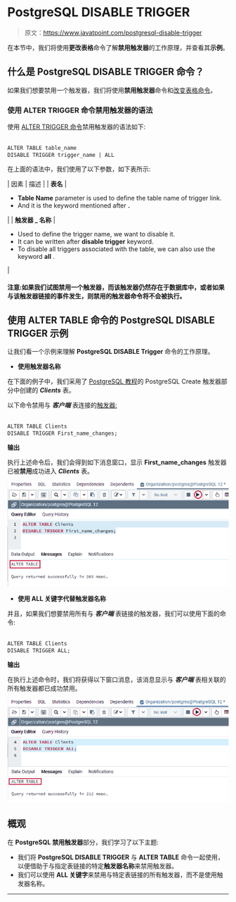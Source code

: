 # PostgreSQL DISABLE TRIGGER

> 原文：<https://www.javatpoint.com/postgresql-disable-trigger>

在本节中，我们将使用**更改表格**命令了解**禁用触发器**的工作原理，并查看其**示例**。

## 什么是 PostgreSQL DISABLE TRIGGER 命令？

如果我们想要禁用一个触发器，我们将使用**禁用触发器**命令和[改变表格命令](https://www.javatpoint.com/postgresql-alter-table)。

### 使用 ALTER TRIGGER 命令禁用触发器的语法

使用 [ALTER TRIGGER 命令](postgresql-alter-trigger)禁用触发器的语法如下:

```

ALTER TABLE table_name
DISABLE TRIGGER trigger_name | ALL

```

在上面的语法中，我们使用了以下参数，如下表所示:

| 因素 | 描述 |
| **表名** | 

*   **Table Name** parameter is used to define the table name of trigger link.
*   And it is the keyword mentioned after **.**

 |
| **触发器 _ 名称** | 

*   Used to define the trigger name, we want to disable it.
*   It can be written after **disable trigger** keyword.
*   To disable all triggers associated with the table, we can also use the keyword **all** .

 |

#### 注意:如果我们试图禁用一个触发器，而该触发器仍然存在于数据库中，或者如果与该触发器链接的事件发生，则禁用的触发器命令将不会被执行。

## 使用 ALTER TABLE 命令的 PostgreSQL DISABLE TRIGGER 示例

让我们看一个示例来理解 **PostgreSQL DISABLE Trigger** 命令的工作原理。

*   **使用触发器名称**

在下面的例子中，我们采用了 [PostgreSQL 教程](https://www.javatpoint.com/postgresql-tutorial)的 PostgreSQL Create 触发器部分中创建的 ***Clients*** 表。

以下命令禁用与 ***客户端*** 表连接的[触发器:](https://www.javatpoint.com/postgresql-trigger)

```

ALTER TABLE Clients
DISABLE TRIGGER First_name_changes;

```

**输出**

执行上述命令后，我们会得到如下消息窗口，显示 **First_name_changes** 触发器已被**禁用**成功进入 ***Clients*** 表。

![PostgreSQL DISABLE Trigger](img/75e60f07afd05cd5492a684123051bbf.png)

*   **使用 ALL 关键字代替触发器名称**

并且，如果我们想要禁用所有与 ***客户端*** 表链接的触发器，我们可以使用下面的命令:

```

ALTER TABLE Clients
DISABLE TRIGGER ALL;

```

**输出**

在执行上述命令时，我们将获得以下窗口消息，该消息显示与 ***客户端*** 表相关联的所有触发器都已成功禁用。

![PostgreSQL DISABLE Trigger](img/9548ccede224472be8d721e071598465.png)

## 概观

在 **PostgreSQL 禁用触发器**部分，我们学习了以下主题:

*   我们将 **PostgreSQL DISABLE TRIGGER** 与 **ALTER TABLE** 命令一起使用，以便借助于与指定表链接的特定**触发器名称**来禁用触发器。
*   我们可以使用 **ALL 关键字**来禁用与特定表链接的所有触发器，而不是使用触发器名称。

* * *
